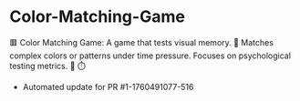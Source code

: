 # Color-Matching-Game
🟥 Color Matching Game: A game that tests visual memory. 🎨 Matches complex colors or patterns under time pressure. Focuses on psychological testing metrics. 🧠 ⏱️


- Automated update for PR #1-1760491077-516